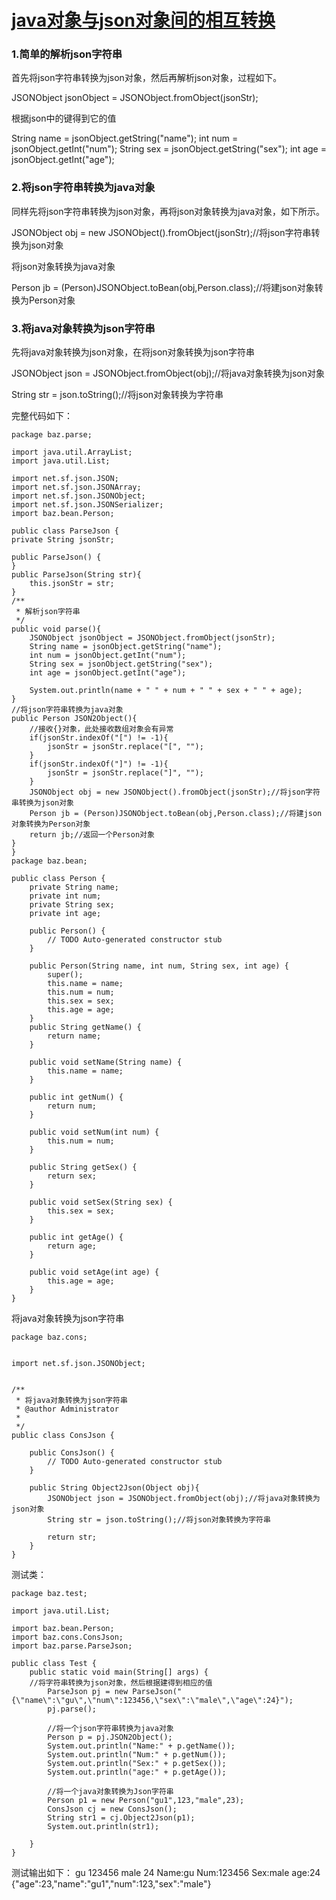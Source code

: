 # [java对象与json对象间的相互转换](https://www.cnblogs.com/sharpest/p/7844533.html)

### 1.简单的解析json字符串

首先将json字符串转换为json对象，然后再解析json对象，过程如下。

JSONObject jsonObject = JSONObject.fromObject(jsonStr);

根据json中的键得到它的值

String name = jsonObject.getString("name");
int num = jsonObject.getInt("num");
String sex = jsonObject.getString("sex");
int age = jsonObject.getInt("age");

### 2.将json字符串转换为java对象

同样先将json字符串转换为json对象，再将json对象转换为java对象，如下所示。

JSONObject obj = new JSONObject().fromObject(jsonStr);//将json字符串转换为json对象

将json对象转换为java对象

Person jb = (Person)JSONObject.toBean(obj,Person.class);//将建json对象转换为Person对象

### 3.将java对象转换为json字符串

先将java对象转换为json对象，在将json对象转换为json字符串

JSONObject json = JSONObject.fromObject(obj);//将java对象转换为json对象

String str = json.toString();//将json对象转换为字符串



完整代码如下：

	package baz.parse;
	
	import java.util.ArrayList;
	import java.util.List;
	
	import net.sf.json.JSON;
	import net.sf.json.JSONArray;
	import net.sf.json.JSONObject;
	import net.sf.json.JSONSerializer;
	import baz.bean.Person;
	
	public class ParseJson {
	private String jsonStr;
	
	public ParseJson() {	
	}
	public ParseJson(String str){
		this.jsonStr = str;
	}
	/**
	 * 解析json字符串
	 */
	public void parse(){
		JSONObject jsonObject = JSONObject.fromObject(jsonStr);
		String name = jsonObject.getString("name");
		int num = jsonObject.getInt("num");
		String sex = jsonObject.getString("sex");
		int age = jsonObject.getInt("age");
		
		System.out.println(name + " " + num + " " + sex + " " + age);
	}
	//将json字符串转换为java对象
	public Person JSON2Object(){
		//接收{}对象，此处接收数组对象会有异常
		if(jsonStr.indexOf("[") != -1){
			jsonStr = jsonStr.replace("[", "");
		}
		if(jsonStr.indexOf("]") != -1){
			jsonStr = jsonStr.replace("]", "");
		}
		JSONObject obj = new JSONObject().fromObject(jsonStr);//将json字符串转换为json对象
		Person jb = (Person)JSONObject.toBean(obj,Person.class);//将建json对象转换为Person对象
		return jb;//返回一个Person对象
	}
	}
	package baz.bean;
	
	public class Person {
	    private String name;
	    private int num;
	    private String sex;
	    private int age;
	
	    public Person() {
	        // TODO Auto-generated constructor stub
	    }
	
	    public Person(String name, int num, String sex, int age) {
	        super();
	        this.name = name;
	        this.num = num;
	        this.sex = sex;
	        this.age = age;
	    }
	    public String getName() {
	        return name;
	    }
	
	    public void setName(String name) {
	        this.name = name;
	    }
	
	    public int getNum() {
	        return num;
	    }
	
	    public void setNum(int num) {
	        this.num = num;
	    }
	
	    public String getSex() {
	        return sex;
	    }
	
	    public void setSex(String sex) {
	        this.sex = sex;
	    }
	
	    public int getAge() {
	        return age;
	    }
	
	    public void setAge(int age) {
	        this.age = age;
	    }
	}

 将java对象转换为json字符串


	package baz.cons;
	 
	 
	import net.sf.json.JSONObject;
	 
	 
	/**
	 * 将java对象转换为json字符串
	 * @author Administrator
	 *
	 */
	public class ConsJson {
		
		public ConsJson() {
			// TODO Auto-generated constructor stub
		}
		
		public String Object2Json(Object obj){
			JSONObject json = JSONObject.fromObject(obj);//将java对象转换为json对象
			String str = json.toString();//将json对象转换为字符串
			
			return str;
		}
	}
	

测试类：	

	package baz.test;
	
	import java.util.List;
	
	import baz.bean.Person;
	import baz.cons.ConsJson;
	import baz.parse.ParseJson;
	
	public class Test {
		public static void main(String[] args) {
	    //将字符串转换为json对象，然后根据建得到相应的值
	        ParseJson pj = new ParseJson("		{\"name\":\"gu\",\"num\":123456,\"sex\":\"male\",\"age\":24}");
	        pj.parse();
	
	        //将一个json字符串转换为java对象
	        Person p = pj.JSON2Object();
	        System.out.println("Name:" + p.getName());
	        System.out.println("Num:" + p.getNum());
	        System.out.println("Sex:" + p.getSex());
	        System.out.println("age:" + p.getAge());
	
	        //将一个java对象转换为Json字符串
	        Person p1 = new Person("gu1",123,"male",23);
	        ConsJson cj = new ConsJson();
	        String str1 = cj.Object2Json(p1);
	        System.out.println(str1);
	
	    }
	}

测试输出如下：
gu 123456 male 24
Name:gu
Num:123456
Sex:male
age:24
{"age":23,"name":"gu1","num":123,"sex":"male"}